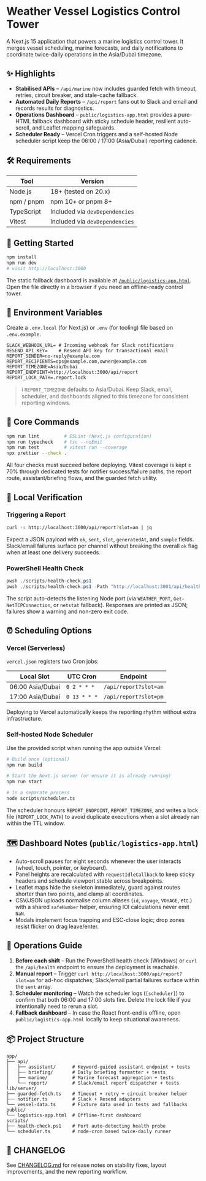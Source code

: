 # Weather Vessel Logistics Control Tower

A Next.js 15 application that powers a marine logistics control tower. It merges vessel scheduling, marine forecasts, and daily notifications to coordinate twice-daily operations in the Asia/Dubai timezone.

## ✨ Highlights

- **Stabilised APIs** – `/api/marine` now includes guarded fetch with timeout, retries, circuit breaker, and stale-cache fallback.
- **Automated Daily Reports** – `/api/report` fans out to Slack and email and records results for diagnostics.
- **Operations Dashboard** – `public/logistics-app.html` provides a pure-HTML fallback dashboard with sticky schedule header, resilient auto-scroll, and Leaflet mapping safeguards.
- **Scheduler Ready** – Vercel Cron triggers and a self-hosted Node scheduler script keep the 06:00 / 17:00 (Asia/Dubai) reporting cadence.

## 🛠️ Requirements

| Tool       | Version                        |
| ---------- | ------------------------------ |
| Node.js    | 18+ (tested on 20.x)           |
| npm / pnpm | npm 10+ or pnpm 8+             |
| TypeScript | Included via `devDependencies` |
| Vitest     | Included via `devDependencies` |

## 🚀 Getting Started

```bash
npm install
npm run dev
# visit http://localhost:3000
```

The static fallback dashboard is available at [`/public/logistics-app.html`](public/logistics-app.html). Open the file directly in a browser if you need an offline-ready control tower.

## 🔐 Environment Variables

Create a `.env.local` (for Next.js) or `.env` (for tooling) file based on `.env.example`.

```dotenv
SLACK_WEBHOOK_URL= # Incoming webhook for Slack notifications
RESEND_API_KEY=    # Resend API key for transactional email
REPORT_SENDER=no-reply@example.com
REPORT_RECIPIENTS=ops@example.com,owner@example.com
REPORT_TIMEZONE=Asia/Dubai
REPORT_ENDPOINT=http://localhost:3000/api/report
REPORT_LOCK_PATH=.report.lock
```

> ℹ️ `REPORT_TIMEZONE` defaults to Asia/Dubai. Keep Slack, email, scheduler, and dashboards aligned to this timezone for consistent reporting windows.

## 📡 Core Commands

```bash
npm run lint         # ESLint (Next.js configuration)
npm run typecheck    # tsc --noEmit
npm run test         # vitest run --coverage
npx prettier --check .
```

All four checks must succeed before deploying. Vitest coverage is kept ≥ 70% through dedicated tests for notifier success/failure paths, the report route, assistant/briefing flows, and the guarded fetch utility.

## 🧪 Local Verification

### Triggering a Report

```bash
curl -s http://localhost:3000/api/report?slot=am | jq
```

Expect a JSON payload with `ok`, `sent`, `slot`, `generatedAt`, and `sample` fields. Slack/email failures surface per channel without breaking the overall `ok` flag when at least one delivery succeeds.

### PowerShell Health Check

```powershell
pwsh ./scripts/health-check.ps1
pwsh ./scripts/health-check.ps1 -Path "http://localhost:3001/api/health"
```

The script auto-detects the listening Node port (via `WEATHER_PORT`, `Get-NetTCPConnection`, or `netstat` fallback). Responses are printed as JSON; failures show a warning and non-zero exit code.

## ⏰ Scheduling Options

### Vercel (Serverless)

`vercel.json` registers two Cron jobs:

| Local Slot       | UTC Cron     | Endpoint              |
| ---------------- | ------------ | --------------------- |
| 06:00 Asia/Dubai | `0 2 * * *`  | `/api/report?slot=am` |
| 17:00 Asia/Dubai | `0 13 * * *` | `/api/report?slot=pm` |

Deploying to Vercel automatically keeps the reporting rhythm without extra infrastructure.

### Self-hosted Node Scheduler

Use the provided script when running the app outside Vercel:

```bash
# Build once (optional)
npm run build

# Start the Next.js server (or ensure it is already running)
npm run start

# In a separate process
node scripts/scheduler.ts
```

The scheduler honours `REPORT_ENDPOINT`, `REPORT_TIMEZONE`, and writes a lock file (`REPORT_LOCK_PATH`) to avoid duplicate executions when a slot already ran within the TTL window.

## 🗺️ Dashboard Notes (`public/logistics-app.html`)

- Auto-scroll pauses for eight seconds whenever the user interacts (wheel, touch, pointer, or keyboard).
- Panel heights are recalculated with `requestIdleCallback` to keep sticky headers and schedule viewport stable across breakpoints.
- Leaflet maps hide the skeleton immediately, guard against routes shorter than two points, and clamp all coordinates.
- CSV/JSON uploads normalise column aliases (`id`, `voyage`, `VOYAGE`, etc.) with a shared `safeNumber` helper, ensuring IOI calculations never emit `NaN`.
- Modals implement focus trapping and ESC-close logic; drop zones resist flicker on drag leave/enter.

## 🧭 Operations Guide

1. **Before each shift** – Run the PowerShell health check (Windows) or `curl` the `/api/health` endpoint to ensure the deployment is reachable.
2. **Manual report** – Trigger `curl http://localhost:3000/api/report?slot=am` for ad-hoc dispatches; Slack/email partial failures surface within the `sent` array.
3. **Scheduler monitoring** – Watch the scheduler logs (`[scheduler]`) to confirm that both 06:00 and 17:00 slots fire. Delete the lock file if you intentionally need to rerun a slot.
4. **Fallback dashboard** – In case the React front-end is offline, open `public/logistics-app.html` locally to keep situational awareness.

## 📦 Project Structure

```
app/
├── api/
│   ├── assistant/      # Keyword-guided assistant endpoint + tests
│   ├── briefing/       # Daily briefing formatter + tests
│   ├── marine/         # Marine forecast aggregation + tests
│   └── report/         # Slack/email report dispatcher + tests
lib/server/
├── guarded-fetch.ts    # Timeout + retry + circuit breaker helper
├── notifier.ts         # Slack + Resend adapters
└── vessel-data.ts      # Fixture data used in tests and fallbacks
public/
└── logistics-app.html  # Offline-first dashboard
scripts/
├── health-check.ps1    # Port auto-detecting health probe
└── scheduler.ts        # node-cron based twice-daily runner
```

## 🧾 CHANGELOG

See [CHANGELOG.md](CHANGELOG.md) for release notes on stability fixes, layout improvements, and the new reporting workflow.
